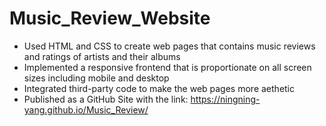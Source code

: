 # Music_Review_Website

- Used HTML and CSS to create web pages that contains music reviews and ratings of artists and their albums 
- Implemented a responsive frontend that is proportionate on all screen sizes including mobile and desktop
- Integrated third-party code to make the web pages more aethetic 
- Published as a GitHub Site with the link: https://ningning-yang.github.io/Music_Review/
